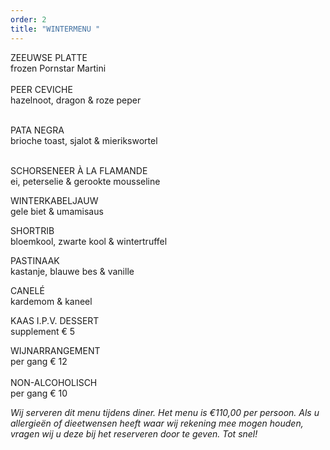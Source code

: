```yaml
---
order: 2
title: "WINTERMENU "
---
```

ZEEUWSE PLATTE\
frozen Pornstar Martini\
\
PEER CEVICHE\
hazelnoot, dragon & roze peper

\
PATA NEGRA\
brioche toast, sjalot & mierikswortel

\
SCHORSENEER À LA FLAMANDE\
ei, peterselie & gerookte mousseline

WINTERKABELJAUW\
gele biet & umamisaus

SHORTRIB\
bloemkool, zwarte kool & wintertruffel

PASTINAAK\
kastanje, blauwe bes & vanille

CANELÉ\
kardemom & kaneel





KAAS I.P.V. DESSERT\
supplement € 5

WIJNARRANGEMENT \
per gang € 12\
\
NON-ALCOHOLISCH\
per gang € 10

*Wij serveren dit menu tijdens diner. Het menu is €110,00 per persoon. Als u allergieën of dieetwensen heeft waar wij rekening mee mogen houden, vragen wij u deze bij het reserveren door te geven. Tot snel!*